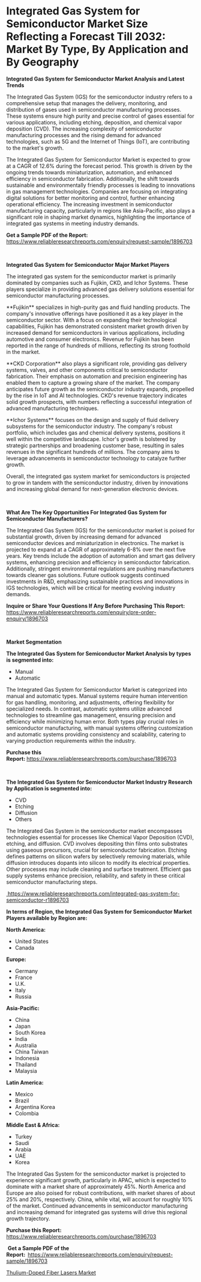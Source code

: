 <p><h1>Integrated Gas System for Semiconductor Market Size Reflecting a Forecast Till 2032: Market By Type, By Application and By Geography</h1></p><p><strong>Integrated Gas System for Semiconductor Market Analysis and Latest Trends</strong></p>
<p><p>The Integrated Gas System (IGS) for the semiconductor industry refers to a comprehensive setup that manages the delivery, monitoring, and distribution of gases used in semiconductor manufacturing processes. These systems ensure high purity and precise control of gases essential for various applications, including etching, deposition, and chemical vapor deposition (CVD). The increasing complexity of semiconductor manufacturing processes and the rising demand for advanced technologies, such as 5G and the Internet of Things (IoT), are contributing to the market's growth.</p><p>The Integrated Gas System for Semiconductor Market is expected to grow at a CAGR of 12.6% during the forecast period. This growth is driven by the ongoing trends towards miniaturization, automation, and enhanced efficiency in semiconductor fabrication. Additionally, the shift towards sustainable and environmentally friendly processes is leading to innovations in gas management technologies. Companies are focusing on integrating digital solutions for better monitoring and control, further enhancing operational efficiency. The increasing investment in semiconductor manufacturing capacity, particularly in regions like Asia-Pacific, also plays a significant role in shaping market dynamics, highlighting the importance of integrated gas systems in meeting industry demands.</p></p>
<p><strong>Get a Sample PDF of the Report:&nbsp;</strong> <a href="https://www.reliableresearchreports.com/enquiry/request-sample/1896703?utm_campaign=3108&utm_medium=2&utm_source=Github&utm_content=ia&utm_term=07042025&utm_id=integrated-gas-system-for-semiconductor">https://www.reliableresearchreports.com/enquiry/request-sample/1896703</a></p>
<p>&nbsp;</p>
<p><strong>Integrated Gas System for Semiconductor Major Market Players</strong></p>
<p><p>The integrated gas system for the semiconductor market is primarily dominated by companies such as Fujikin, CKD, and Ichor Systems. These players specialize in providing advanced gas delivery solutions essential for semiconductor manufacturing processes.</p><p>**Fujikin** specializes in high-purity gas and fluid handling products. The company's innovative offerings have positioned it as a key player in the semiconductor sector. With a focus on expanding their technological capabilities, Fujikin has demonstrated consistent market growth driven by increased demand for semiconductors in various applications, including automotive and consumer electronics. Revenue for Fujikin has been reported in the range of hundreds of millions, reflecting its strong foothold in the market.</p><p>**CKD Corporation** also plays a significant role, providing gas delivery systems, valves, and other components critical to semiconductor fabrication. Their emphasis on automation and precision engineering has enabled them to capture a growing share of the market. The company anticipates future growth as the semiconductor industry expands, propelled by the rise in IoT and AI technologies. CKD's revenue trajectory indicates solid growth prospects, with numbers reflecting a successful integration of advanced manufacturing techniques.</p><p>**Ichor Systems** focuses on the design and supply of fluid delivery subsystems for the semiconductor industry. The company's robust portfolio, which includes gas and chemical delivery systems, positions it well within the competitive landscape. Ichor's growth is bolstered by strategic partnerships and broadening customer base, resulting in sales revenues in the significant hundreds of millions. The company aims to leverage advancements in semiconductor technology to catalyze further growth.</p><p>Overall, the integrated gas system market for semiconductors is projected to grow in tandem with the semiconductor industry, driven by innovations and increasing global demand for next-generation electronic devices.</p></p>
<p>&nbsp;</p>
<p><strong>What Are The Key Opportunities For Integrated Gas System for Semiconductor Manufacturers?</strong></p>
<p><p>The Integrated Gas System (IGS) for the semiconductor market is poised for substantial growth, driven by increasing demand for advanced semiconductor devices and miniaturization in electronics. The market is projected to expand at a CAGR of approximately 6-8% over the next five years. Key trends include the adoption of automation and smart gas delivery systems, enhancing precision and efficiency in semiconductor fabrication. Additionally, stringent environmental regulations are pushing manufacturers towards cleaner gas solutions. Future outlook suggests continued investments in R&D, emphasizing sustainable practices and innovations in IGS technologies, which will be critical for meeting evolving industry demands.</p></p>
<p><strong>Inquire or Share Your Questions If Any Before Purchasing This Report:</strong> <a href="https://www.reliableresearchreports.com/enquiry/pre-order-enquiry/1896703?utm_campaign=3108&utm_medium=2&utm_source=Github&utm_content=ia&utm_term=07042025&utm_id=integrated-gas-system-for-semiconductor">https://www.reliableresearchreports.com/enquiry/pre-order-enquiry/1896703</a></p>
<p>&nbsp;</p>
<p><strong>Market Segmentation</strong></p>
<p><strong>The Integrated Gas System for Semiconductor Market Analysis by types is segmented into:</strong></p>
<p><ul><li>Manual</li><li>Automatic</li></ul></p>
<p><p>The Integrated Gas System for Semiconductor Market is categorized into manual and automatic types. Manual systems require human intervention for gas handling, monitoring, and adjustments, offering flexibility for specialized needs. In contrast, automatic systems utilize advanced technologies to streamline gas management, ensuring precision and efficiency while minimizing human error. Both types play crucial roles in semiconductor manufacturing, with manual systems offering customization and automatic systems providing consistency and scalability, catering to varying production requirements within the industry.</p></p>
<p><strong>Purchase this Report:&nbsp;</strong><a href="https://www.reliableresearchreports.com/purchase/1896703?utm_campaign=3108&utm_medium=2&utm_source=Github&utm_content=ia&utm_term=07042025&utm_id=integrated-gas-system-for-semiconductor">https://www.reliableresearchreports.com/purchase/1896703</a></p>
<p>&nbsp;</p>
<p><strong>The Integrated Gas System for Semiconductor Market Industry Research by Application is segmented into:</strong></p>
<p><ul><li>CVD</li><li>Etching</li><li>Diffusion</li><li>Others</li></ul></p>
<p><p>The Integrated Gas System in the semiconductor market encompasses technologies essential for processes like Chemical Vapor Deposition (CVD), etching, and diffusion. CVD involves depositing thin films onto substrates using gaseous precursors, crucial for semiconductor fabrication. Etching defines patterns on silicon wafers by selectively removing materials, while diffusion introduces dopants into silicon to modify its electrical properties. Other processes may include cleaning and surface treatment. Efficient gas supply systems enhance precision, reliability, and safety in these critical semiconductor manufacturing steps.</p></p>
<p><a href="https://www.reliableresearchreports.com/integrated-gas-system-for-semiconductor-r1896703?utm_campaign=3108&utm_medium=2&utm_source=Github&utm_content=ia&utm_term=07042025&utm_id=integrated-gas-system-for-semiconductor">&nbsp;https://www.reliableresearchreports.com/integrated-gas-system-for-semiconductor-r1896703</a></p>
<p><strong>In terms of Region, the Integrated Gas System for Semiconductor Market Players available by Region are:</strong></p>
<p>
    <p> <strong> North America: </strong>
        <ul>
            <li>United States</li>
            <li>Canada</li>
        </ul>
        </p> 
    <p> <strong> Europe: </strong>
        <ul>
            <li>Germany</li>
            <li>France</li>
            <li>U.K.</li>
            <li>Italy</li>
            <li>Russia</li>
        </ul>
        </p> 
    <p> <strong> Asia-Pacific: </strong>
        <ul>
            <li>China</li>
            <li>Japan</li>
            <li>South Korea</li>
            <li>India</li>
            <li>Australia</li>
            <li>China Taiwan</li>
            <li>Indonesia</li>
            <li>Thailand</li>
            <li>Malaysia</li>
        </ul>
        </p> 
    <p> <strong> Latin America: </strong>
        <ul>
            <li>Mexico</li>
            <li>Brazil</li>
            <li>Argentina Korea</li>
            <li>Colombia</li>
        </ul>
        </p> 
    <p> <strong> Middle East & Africa: </strong>
        <ul>
            <li>Turkey</li>
            <li>Saudi</li>
            <li>Arabia</li>
            <li>UAE</li>
            <li>Korea</li>
        </ul>
    </p>
    </p>
<p><p>The Integrated Gas System for the semiconductor market is projected to experience significant growth, particularly in APAC, which is expected to dominate with a market share of approximately 45%. North America and Europe are also poised for robust contributions, with market shares of about 25% and 20%, respectively. China, while vital, will account for roughly 10% of the market. Continued advancements in semiconductor manufacturing and increasing demand for integrated gas systems will drive this regional growth trajectory.</p></p>
<p><strong>Purchase this Report: </strong><a href="https://www.reliableresearchreports.com/purchase/1896703?utm_campaign=3108&utm_medium=2&utm_source=Github&utm_content=ia&utm_term=07042025&utm_id=integrated-gas-system-for-semiconductor">https://www.reliableresearchreports.com/purchase/1896703</a></p>
<p>&nbsp;<strong>Get a Sample PDF of the Report:&nbsp;&nbsp;</strong><a href="https://www.reliableresearchreports.com/enquiry/request-sample/1896703?utm_campaign=3108&utm_medium=2&utm_source=Github&utm_content=ia&utm_term=07042025&utm_id=integrated-gas-system-for-semiconductor">https://www.reliableresearchreports.com/enquiry/request-sample/1896703</a></p>
<p><strong></strong></p>
<p><p><a href="https://github.com/kaloyhboosh/Market-Research-Report-List-1/blob/main/thulium-doped-fiber-lasers-market.md?utm_campaign=3108&utm_medium=2&utm_source=Github&utm_content=ia&utm_term=07042025&utm_id=integrated-gas-system-for-semiconductor">Thulium-Doped Fiber Lasers Market</a></p></p>